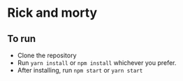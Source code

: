 # Rick and morty



## To run

- Clone the repository
- Run `yarn install` or `npm install` whichever you prefer.
- After installing, run `npm start` or `yarn start`

